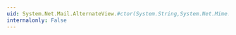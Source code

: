 ```yaml
---
uid: System.Net.Mail.AlternateView.#ctor(System.String,System.Net.Mime.ContentType)
internalonly: False
---
```


